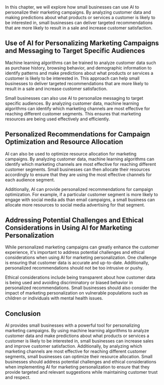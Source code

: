 

In this chapter, we will explore how small businesses can use AI to personalize their marketing campaigns. By analyzing customer data and making predictions about what products or services a customer is likely to be interested in, small businesses can deliver targeted recommendations that are more likely to result in a sale and increase customer satisfaction.

Use of AI for Personalizing Marketing Campaigns and Messaging to Target Specific Audiences
------------------------------------------------------------------------------------------

Machine learning algorithms can be trained to analyze customer data such as purchase history, browsing behavior, and demographic information to identify patterns and make predictions about what products or services a customer is likely to be interested in. This approach can help small businesses to deliver targeted recommendations that are more likely to result in a sale and increase customer satisfaction.

Small businesses can also use AI to personalize messaging to target specific audiences. By analyzing customer data, machine learning algorithms can identify which marketing channels are most effective for reaching different customer segments. This ensures that marketing resources are being used effectively and efficiently.

Personalized Recommendations for Campaign Optimization and Resource Allocation
------------------------------------------------------------------------------

AI can also be used to optimize resource allocation for marketing campaigns. By analyzing customer data, machine learning algorithms can identify which marketing channels are most effective for reaching different customer segments. Small businesses can then allocate their resources accordingly to ensure that they are using the most effective channels for each audience segment.

Additionally, AI can provide personalized recommendations for campaign optimization. For example, if a particular customer segment is more likely to engage with social media ads than email campaigns, a small business can allocate more resources to social media advertising for that segment.

Addressing Potential Challenges and Ethical Considerations in Using AI for Marketing Personalization
----------------------------------------------------------------------------------------------------

While personalized marketing campaigns can greatly enhance the customer experience, it's important to address potential challenges and ethical considerations when using AI for marketing personalization. One challenge is ensuring that customer data is accurate and up-to-date. Additionally, personalized recommendations should not be too intrusive or pushy.

Ethical considerations include being transparent about how customer data is being used and avoiding discriminatory or biased behavior in personalized recommendations. Small businesses should also consider the impact of marketing personalization on vulnerable populations such as children or individuals with mental health issues.

Conclusion
----------

AI provides small businesses with a powerful tool for personalizing marketing campaigns. By using machine learning algorithms to analyze customer data and make predictions about what products or services a customer is likely to be interested in, small businesses can increase sales and improve customer satisfaction. Additionally, by analyzing which marketing channels are most effective for reaching different customer segments, small businesses can optimize their resource allocation. Small businesses should address potential challenges and ethical considerations when implementing AI for marketing personalization to ensure that they provide targeted and relevant suggestions while maintaining customer trust and respect.

